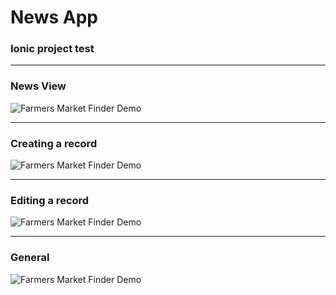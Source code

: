 # News App
### Ionic project test

---
### News View

![Farmers Market Finder Demo](demo/home.gif)

---
### Creating a record

![Farmers Market Finder Demo](demo/employeer-create.gif)


---
### Editing a record

![Farmers Market Finder Demo](demo/employeer-edit.gif)

---
### General

![Farmers Market Finder Demo](demo/general.gif)
